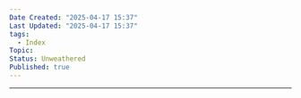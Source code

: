 ```yaml
---
Date Created: "2025-04-17 15:37"
Last Updated: "2025-04-17 15:37"
tags:
  - Index
Topic: 
Status: Unweathered
Published: true
---
```

---


